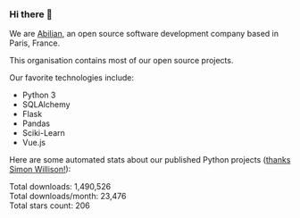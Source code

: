 ### Hi there 👋

We are [Abilian](https://abilian.com/), an open source software development company based in Paris, France.

This organisation contains most of our open source projects.

Our favorite technologies include:

- Python 3
- SQLAlchemy
- Flask
- Pandas
- Sciki-Learn
- Vue.js

Here are some automated stats about our published Python projects
([thanks Simon Willison!][sw-post]):

<!--marker-->
Total downloads: 1,490,526<br>
Total downloads/month: 23,476<br>
Total stars count: 206
<!--end-->

[sw-post]: https://simonwillison.net/2020/Jul/10/self-updating-profile-readme/